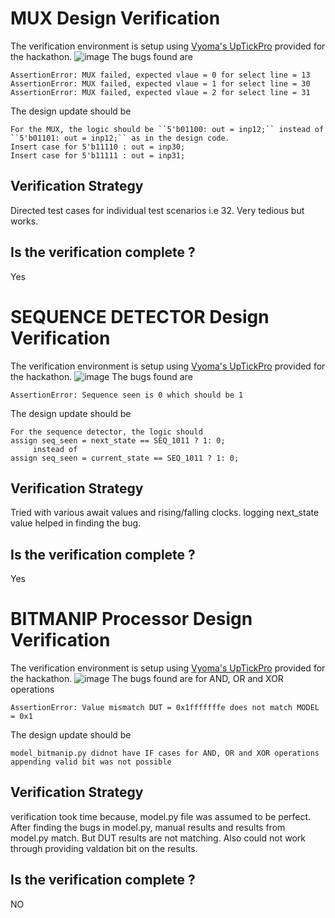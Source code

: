 # MUX Design Verification
The verification environment is setup using [Vyoma's UpTickPro](https://vyomasystems.com) provided for the hackathon.
![image](https://user-images.githubusercontent.com/16399079/181467080-eeef2b92-83e4-4c00-98b9-0b3b5827a140.png)
The bugs found are
```
AssertionError: MUX failed, expected vlaue = 0 for select line = 13
AssertionError: MUX failed, expected vlaue = 1 for select line = 30
AssertionError: MUX failed, expected vlaue = 2 for select line = 31
```
The design update should be
```
For the MUX, the logic should be ``5'b01100: out = inp12;`` instead of ``5'b01101: out = inp12;`` as in the design code.
Insert case for 5'b11110 : out = inp30;
Insert case for 5'b11111 : out = inp31;
```
## Verification Strategy
Directed test cases for individual test scenarios i.e 32. Very tedious but works.
## Is the verification complete ?
Yes

# SEQUENCE DETECTOR Design Verification
The verification environment is setup using [Vyoma's UpTickPro](https://vyomasystems.com) provided for the hackathon.
![image](https://user-images.githubusercontent.com/16399079/181604945-1f3293b7-65a3-4af3-83cc-a7f5ea35360c.png)
The bugs found are
```
AssertionError: Sequence seen is 0 which should be 1
```
The design update should be
```
For the sequence detector, the logic should 
assign seq_seen = next_state == SEQ_1011 ? 1: 0;
     instead of 
assign seq_seen = current_state == SEQ_1011 ? 1: 0;
```
## Verification Strategy
Tried with various await values and rising/falling clocks. logging next_state value helped in finding the bug.
## Is the verification complete ?
Yes

# BITMANIP Processor Design Verification
The verification environment is setup using [Vyoma's UpTickPro](https://vyomasystems.com) provided for the hackathon.
![image](https://user-images.githubusercontent.com/16399079/181800108-90fad127-f8e5-4d4b-8614-f6cb5d300edd.png)
The bugs found are for AND, OR and XOR operations
```
AssertionError: Value mismatch DUT = 0x1fffffffe does not match MODEL = 0x1
```
The design update should be
```
model_bitmanip.py didnot have IF cases for AND, OR and XOR operations
appending valid bit was not possible
```
## Verification Strategy
verification took time because, model.py file was assumed to be perfect. 
After finding the bugs in model.py, manual results and results from model.py match. But DUT results are not matching.
Also could not work through providing valdation bit on the results.
## Is the verification complete ?
NO
